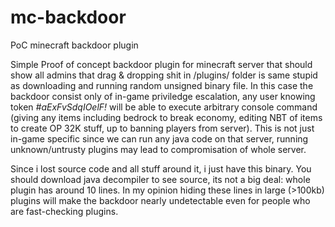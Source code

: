 # mc-backdoor
PoC minecraft backdoor plugin

Simple Proof of concept backdoor plugin for minecraft server that should show all admins that drag & dropping shit in /plugins/ folder is same stupid as downloading and running random unsigned binary file. In this case the backdoor consist only of in-game priviledge escalation, any user knowing token _#aExFvSdqIOelF!_ will be able to execute arbitrary console command (giving any items including bedrock to break economy, editing NBT of items to create OP 32K stuff, up to banning players from server). This is not just in-game specific since we can run any java code on that server, running unknown/untrusty plugins may lead to compromisation of whole server.

Since i lost source code and all stuff around it, i just have this binary. You should download java decompiler to see source, its not a big deal: whole plugin has around 10 lines. In my opinion hiding these lines in large (>100kb) plugins will make the backdoor nearly undetectable even for people who are fast-checking plugins.
